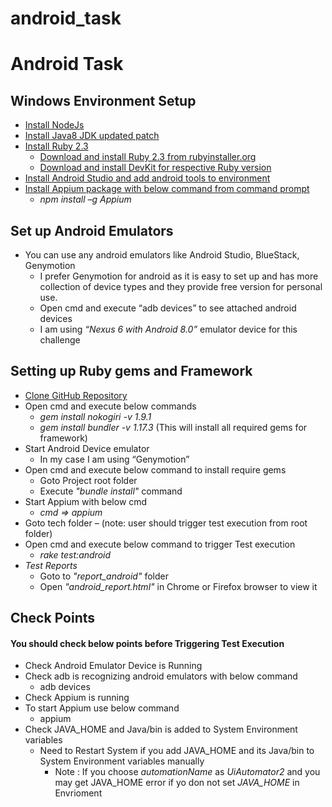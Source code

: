 # android_task

# Android Task



## Windows Environment Setup
 * [Install NodeJs](https://nodejs.org/en/)
 * [Install Java8 JDK updated patch](https://www.oracle.com/technetwork/java/javase/downloads/jdk8-downloads-2133151.html)
* [Install Ruby 2.3](https://nodejs.org/en/)
    * [Download and install Ruby 2.3 from rubyinstaller.org](https://rubyinstaller.org/downloads/)
    * [Download and install DevKit for respective Ruby version](https://rubyinstaller.org/downloads/)  
 * [Install Android Studio and add android tools to environment](https://developer.android.com/studio/?gclid=Cj0KCQiA4aXiBRCRARIsAMBZGz82iVg2ztLPDrehF3E0yAxl5OeSXo3hJ21oAxy2gsqGJBabxBGkOYMaApzoEALw_wcB)
 * [Install Appium package with below command from command prompt](http://appium.io/docs/en/about-appium/getting-started/)
    * *npm install –g Appium*   

## Set up Android Emulators
* You can use any android emulators like Android Studio, BlueStack, Genymotion
  * I prefer Genymotion for android as it is easy to set up and has more collection of device types and they provide free version for personal use.
  * Open cmd and execute “adb devices” to see attached android devices
  * I am using *“Nexus 6 with Android 8.0”* emulator device  for this challenge
 
## Setting up Ruby gems and Framework
* [Clone GitHub Repository](https://github.com/radhakrishnanakireddy/tech)
* Open cmd and execute below commands
   * *gem install nokogiri -v 1.9.1*
   * *gem install bundler -v 1.17.3* (This will install all required gems for framework)
* Start Android Device emulator
    *	In my case I am using “Genymotion”
* Open cmd and execute below command to install require gems
   * Goto Project root folder
   * Execute *"bundle install"* command
* Start Appium with below cmd
   * *cmd =>  appium*
* Goto tech folder – (note: user should trigger test execution from root folder)
* Open cmd and execute below command to trigger Test execution
    *  *rake test:android*
*	*Test Reports*
    * Goto to *"report_android"* folder
    * Open *"android_report.html"* in Chrome or Firefox browser to view it

## Check Points
#### You should check below points before Triggering Test Execution
* Check Android Emulator Device is Running 
* Check adb is recognizing android emulators with below command
    * adb devices
* Check Appium is running 
* To start Appium use below command
    * appium
* Check JAVA_HOME and Java/bin is added to System Environment variables
    * Need to Restart System if you add JAVA_HOME and its Java/bin to System Environment variables manually
      * Note : If you choose *automationName* as *UiAutomator2* and  you may get JAVA_HOME error if yo don not set *JAVA_HOME* in Envrioment

